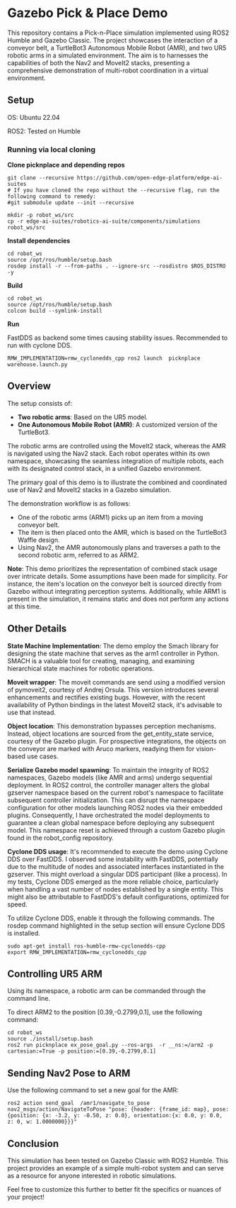 # Gazebo Pick & Place Demo
This repository contains a Pick-n-Place simulation implemented using ROS2 Humble and Gazebo Classic. The project showcases the interaction of a conveyor belt, a TurtleBot3 Autonomous Mobile Robot (AMR), and two UR5 robotic arms in a simulated environment.  The aim is to harnesses the capabilities of both the Nav2 and MoveIt2 stacks, presenting a comprehensive demonstration of multi-robot coordination in a virtual environment.


## Setup

OS: Ubuntu 22.04

ROS2: Tested on Humble


### Running via local cloning

**Clone picknplace and depending repos**
   
```
git clone --recursive https://github.com/open-edge-platform/edge-ai-suites
# If you have cloned the repo without the --recursive flag, run the following command to remedy:
#git submodule update --init --recursive

mkdir -p robot_ws/src
cp -r edge-ai-suites/robotics-ai-suite/components/simulations robot_ws/src
```

**Install dependencies**
```
cd robot_ws
source /opt/ros/humble/setup.bash
rosdep install -r --from-paths . --ignore-src --rosdistro $ROS_DISTRO -y
```

**Build**

```
cd robot_ws
source /opt/ros/humble/setup.bash
colcon build --symlink-install
```

**Run**

FastDDS as backend some times causing stability issues.  Recommended to run with cyclone DDS.

```
RMW_IMPLEMENTATION=rmw_cyclonedds_cpp ros2 launch  picknplace warehouse.launch.py
```

## Overview
The setup consists of:

* **Two robotic arms**: Based on the UR5 model.
* **One Autonomous Mobile Robot (AMR)**: A customized version of the TurtleBot3.

The robotic arms are controlled using the MoveIt2 stack, whereas the AMR is navigated using the Nav2 stack. Each robot operates within its own namespace, showcasing the seamless integration of multiple robots, each with its designated control stack, in a unified Gazebo environment.

The primary goal of this demo is to illustrate the combined and coordinated use of Nav2 and MoveIt2 stacks in a Gazebo simulation.

The demonstration workflow is as follows:

* One of the robotic arms (ARM1) picks up an item from a moving conveyor belt.
* The item is then placed onto the AMR, which is based on the TurtleBot3 Waffle design.
* Using Nav2, the AMR autonomously plans and traverses a path to the second robotic arm, referred to as ARM2.

**Note**: This demo prioritizes the representation of combined stack usage over intricate details. Some assumptions have been made for simplicity. For instance, the item's location on the conveyor belt is sourced directly from Gazebo without integrating perception systems. Additionally, while ARM1 is present in the simulation, it remains static and does not perform any actions at this time.

## Other Details
**State Machine Implementation**: The demo employ the Smach library for designing the state machine that serves as the arm1 controller in Python. SMACH is a valuable tool for creating, managing, and examining hierarchical state machines for robotic operations. 

**Moveit wrapper**: The moveit commands are send using a modified version of pymoveit2, courtesy of Andrej Orsula. This version introduces several enhancements and rectifies existing bugs. However, with the recent availability of Python bindings in the latest Moveit2 stack, it's advisable to use that instead.

**Object location**: This demonstration bypasses perception mechanisms. Instead, object locations are sourced from the get_entity_state service, courtesy of the Gazebo plugin. For prospective integrations, the objects on the conveyor are marked with Aruco markers, readying them for vision-based use cases.

**Serialize Gazebo model spawning**: To maintain the integrity of ROS2 namespaces, Gazebo models (like AMR and arms) undergo sequential deployment. In ROS2 control, the controller manager alters the global gzserver namespace based on the current robot's namespace to facilitate subsequent controller initialization. This can disrupt the namespace configuration for other models launching ROS2 nodes via their embedded plugins. Consequently, I have orchestrated the model deployments to guarantee a clean global namespace before deploying any subsequent model. This namespace reset is achieved through a custom Gazebo plugin found in the robot_config repository.

**Cyclone DDS usage**: It's recommended to execute the demo using Cyclone DDS over FastDDS. I observed some instability with FastDDS, potentially due to the multitude of nodes and associated interfaces instantiated in the gzserver. This might overload a singular DDS participant (like a process). In my tests, Cyclone DDS emerged as the more reliable choice, particularly when handling a vast number of nodes established by a single entity. This might also be attributable to FastDDS's default configurations, optimized for speed.

To utilize Cyclone DDS, enable it through the following commands. The rosdep command highlighted in the setup section will ensure Cyclone DDS is installed.

```
sudo apt-get install ros-humble-rmw-cyclonedds-cpp
export RMW_IMPLEMENTATION=rmw_cyclonedds_cpp
```


## Controlling UR5 ARM

Using its namespace, a robotic arm can be commanded through the command line.

To direct ARM2 to the position [0.39,-0.2799,0.1], use the following command:

```
cd robot_ws
source ./install/setup.bash
ros2 run picknplace ex_pose_goal.py --ros-args  -r __ns:=/arm2 -p cartesian:=True -p position:=[0.39,-0.2799,0.1]
```

## Sending Nav2 Pose to ARM
Use the following command to set a new goal for the AMR:

```
ros2 action send_goal  /amr1/navigate_to_pose nav2_msgs/action/NavigateToPose "pose: {header: {frame_id: map}, pose: {position: {x: -3.2, y: -0.50, z: 0.0}, orientation:{x: 0.0, y: 0.0, z: 0, w: 1.0000000}}}"
```

## Conclusion

This simulation has been tested on Gazebo Classic with ROS2 Humble. This project provides an example of a simple multi-robot system and can serve as a resource for anyone interested in robotic simulations.

Feel free to customize this further to better fit the specifics or nuances of your project!
